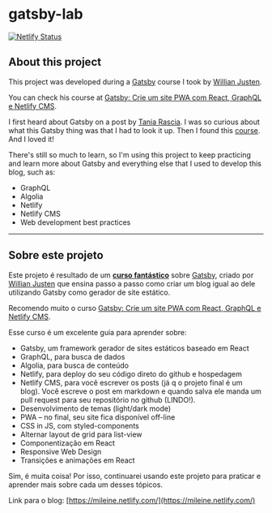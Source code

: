 # gatsby-lab

[![Netlify Status](https://api.netlify.com/api/v1/badges/caf9be12-3ce6-4472-9126-ca2f67cf8d9a/deploy-status)](https://app.netlify.com/sites/mileine/deploys)

## About this project

This project was developed during a [Gatsby](https://www.gatsbyjs.org/) course I took by [Willian Justen](https://willianjusten.com.br/).

You can check his course at [Gatsby: Crie um site PWA com React, GraphQL e Netlify CMS](https://www.udemy.com/share/101QMeB0oSeVtQ/).

I first heard about Gatsby on a post by [Tania Rascia](https://www.taniarascia.com/migrating-from-wordpress-to-gatsby/). I was so curious about what this Gatsby thing was that I had to look it up. Then I found this [course](https://www.udemy.com/share/101QMeB0oSeVtQ/). And I loved it!  

There's still so much to learn, so I'm using this project to keep practicing and learn more about Gatsby and everything else that I used to develop this blog, such as:
- GraphQL
- Algolia
- Netlify 
- Netlify CMS
- Web development best practices

-------
## Sobre este projeto 

Este projeto é resultado de um [**curso fantástico**](https://www.udemy.com/share/101QMeB0oSeVtQ/) sobre [Gatsby](https://www.gatsbyjs.org/), criado por [Willian Justen](https://willianjusten.com.br/) que ensina passo a passo como criar um blog igual ao dele utilizando Gatsby como gerador de site estático.

Recomendo muito o curso [Gatsby: Crie um site PWA com React, GraphQL e Netlify CMS](https://www.udemy.com/share/101QMeB0oSeVtQ/).

Esse curso é um excelente guia para aprender sobre:

- Gatsby, um framework gerador de sites estáticos baseado em React
- GraphQL, para busca de dados
- Algolia, para busca de conteúdo
- Netlify, para deploy do seu código direto do github e hospedagem
- Netlify CMS, para você escrever os posts (já q o projeto final é um blog). Você escreve o post em markdown e quando salva ele manda um pull request para seu repositório no github (LINDO!).
- Desenvolvimento de temas (light/dark mode)
- PWA – no final, seu site fica disponível off-line
- CSS in JS, com styled-components
- Alternar layout de grid para list-view
- Componentização em React
- Responsive Web Design
- Transições e animações em React

Sim, é muita coisa! Por isso, continuarei usando este projeto para praticar e aprender mais sobre cada um desses tópicos. 

Link para o  blog: [https://mileine.netlify.com/](https://mileine.netlify.com/)
